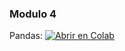 ### Modulo 4
Pandas: 
[![Abrir en Colab](https://colab.research.google.com/assets/colab-badge.svg)](https://colab.research.google.com/github/para18952/cursoPython2025/blob/main/Modulo4/Importando_y_guardando_datos.ipynb)
